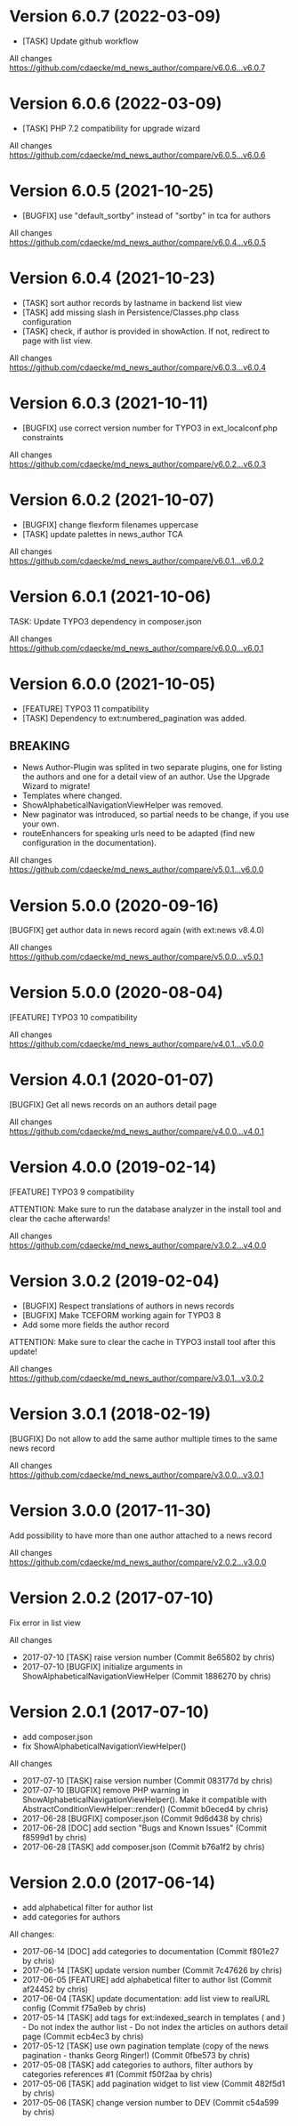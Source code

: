 # Version 6.0.7 (2022-03-09)
- [TASK] Update github workflow

All changes
https://github.com/cdaecke/md_news_author/compare/v6.0.6...v6.0.7

# Version 6.0.6 (2022-03-09)
- [TASK] PHP 7.2 compatibility for upgrade wizard

All changes
https://github.com/cdaecke/md_news_author/compare/v6.0.5...v6.0.6

# Version 6.0.5 (2021-10-25)
- [BUGFIX] use "default_sortby" instead of "sortby" in tca for authors

All changes
https://github.com/cdaecke/md_news_author/compare/v6.0.4...v6.0.5

# Version 6.0.4 (2021-10-23)
- [TASK] sort author records by lastname in backend list view
- [TASK] add missing slash in Persistence/Classes.php class configuration
- [TASK] check, if author is provided in showAction. If not, redirect to page with list view.

All changes
https://github.com/cdaecke/md_news_author/compare/v6.0.3...v6.0.4

# Version 6.0.3 (2021-10-11)
- [BUGFIX] use correct version number for TYPO3 in ext_localconf.php constraints

All changes
https://github.com/cdaecke/md_news_author/compare/v6.0.2...v6.0.3

# Version 6.0.2 (2021-10-07)
- [BUGFIX] change flexform filenames uppercase
- [TASK] update palettes in news_author TCA

All changes
https://github.com/cdaecke/md_news_author/compare/v6.0.1...v6.0.2

# Version 6.0.1 (2021-10-06)
TASK: Update TYPO3 dependency in composer.json

All changes
https://github.com/cdaecke/md_news_author/compare/v6.0.0...v6.0.1

# Version 6.0.0 (2021-10-05)
- [FEATURE] TYPO3 11 compatibility
- [TASK] Dependency to ext:numbered_pagination was added.

## BREAKING
- News Author-Plugin was splited in two separate plugins, one for listing the authors and one for a detail view of an author. Use the Upgrade Wizard to migrate!
- Templates where changed.
- ShowAlphabeticalNavigationViewHelper was removed.
- New paginator was introduced, so partial needs to be change, if you use your own.
- routeEnhancers for speaking urls need to be adapted (find new configuration in the documentation).

All changes
https://github.com/cdaecke/md_news_author/compare/v5.0.1...v6.0.0

# Version 5.0.0 (2020-09-16)
[BUGFIX] get author data in news record again (with ext:news v8.4.0)

All changes
https://github.com/cdaecke/md_news_author/compare/v5.0.0...v5.0.1

# Version 5.0.0 (2020-08-04)
[FEATURE] TYPO3 10 compatibility

All changes
https://github.com/cdaecke/md_news_author/compare/v4.0.1...v5.0.0

# Version 4.0.1 (2020-01-07)
[BUGFIX] Get all news records on an authors detail page

All changes
https://github.com/cdaecke/md_news_author/compare/v4.0.0...v4.0.1

# Version 4.0.0 (2019-02-14)
[FEATURE] TYPO3 9 compatibility

ATTENTION:
Make sure to run the database analyzer in the install tool and clear the cache afterwards!

All changes
https://github.com/cdaecke/md_news_author/compare/v3.0.2...v4.0.0

# Version 3.0.2 (2019-02-04)
- [BUGFIX] Respect translations of authors in news records
- [BUGFIX] Make TCEFORM working again for TYPO3 8
- Add some more fields the author record

ATTENTION: Make sure to clear the cache in TYPO3 install tool after this update!

All changes
https://github.com/cdaecke/md_news_author/compare/v3.0.1...v3.0.2

# Version 3.0.1 (2018-02-19)
[BUGFIX] Do not allow to add the same author multiple times to the same news record

All changes
https://github.com/cdaecke/md_news_author/compare/v3.0.0...v3.0.1

# Version 3.0.0 (2017-11-30)
Add possibility to have more than one author attached to a news record

All changes
https://github.com/cdaecke/md_news_author/compare/v2.0.2...v3.0.0

# Version 2.0.2 (2017-07-10)
Fix error in list view

All changes
- 2017-07-10 [TASK] raise version number (Commit 8e65802 by chris)
- 2017-07-10 [BUGFIX] initialize arguments in ShowAlphabeticalNavigationViewHelper (Commit 1886270 by chris)

# Version 2.0.1 (2017-07-10)
- add composer.json
- fix ShowAlphabeticalNavigationViewHelper()

All changes
- 2017-07-10 [TASK] raise version number (Commit 083177d by chris)
- 2017-07-10 [BUGFIX] remove PHP warning in ShowAlphabeticalNavigationViewHelper(). Make it compatible with AbstractConditionViewHelper::render() (Commit b0eced4 by chris)
- 2017-06-28 [BUGFIX] composer.json (Commit 9d6d438 by chris)
- 2017-06-28 [DOC] add section "Bugs and Known Issues" (Commit f8599d1 by chris)
- 2017-06-28 [TASK] add composer.json (Commit b76a1f2 by chris)


# Version 2.0.0 (2017-06-14)
- add alphabetical filter for author list
- add categories for authors

All changes:
- 2017-06-14 [DOC] add categories to documentation (Commit f801e27 by chris)
- 2017-06-14 [TASK] update version number (Commit 7c47626 by chris)
- 2017-06-05 [FEATURE] add alphabetical filter to author list (Commit af24452 by chris)
- 2017-06-04 [TASK] update documentation: add list view to realURL config (Commit f75a9eb by chris)
- 2017-05-14 [TASK] add tags for ext:indexed_search in templates (<!--TYPO3SEARCH_end--> and <!--TYPO3SEARCH_begin-->) - Do not index the author list - Do not index the articles on authors detail page (Commit ecb4ec3 by chris)
- 2017-05-12 [TASK] use own pagination template (copy of the news pagination - thanks Georg Ringer!) (Commit 0fbe573 by chris)
- 2017-05-08 [TASK] add categories to authors, filter authors by categories references #1 (Commit f50f2aa by chris)
- 2017-05-06 [TASK] add pagination widget to list view (Commit 482f5d1 by chris)
- 2017-05-06 [TASK] change version number to DEV (Commit c54a599 by chris)
